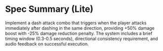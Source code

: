 # Spec Summary (Lite)

Implement a dash attack combo that triggers when the player attacks immediately after dashing in the same direction, providing +50% damage boost with -25% damage reduction penalty. The system includes a brief timing window (0.3-0.5 seconds), directional consistency requirement, and audio feedback on successful execution.
